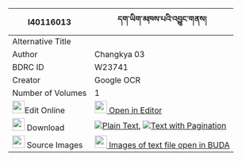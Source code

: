 |I40116013|དག་ཡིག་མཁས་པའི་འབྱུང་གནས། 
| --- | --- 
|Alternative Title |
|Author| Changkya 03
|BDRC ID | W23741
|Creator | Google OCR
|Number of Volumes| 1
|<img width="25" src="https://img.icons8.com/color/25/000000/edit-property.png">Edit Online| [<img width="25" src="https://avatars.githubusercontent.com/u/45091458?s=200&v=4"> Open in Editor](http://editor.openpecha.org/I40116013)
|<img width="25" src="https://img.icons8.com/fluent/48/000000/download-2.png"/>  Download | [![](https://img.icons8.com/color/20/000000/txt.png)Plain Text](https://github.com/Openpecha/I40116013/releases/download/v1/dakyik_khepa_i_jungne_plain_I40116013.zip), [![](https://img.icons8.com/color/20/000000/txt.png)Text with Pagination](https://github.com/Openpecha/I40116013/releases/download/v1/dakyik_khepa_i_jungne_pages_I40116013.zip)
|<img width="25" src="https://img.icons8.com/plasticine/100/000000/pictures-folder.png"/>  Source Images | [<img width="25" src="https://library.bdrc.io/icons/BUDA-small.svg"> Images of text file open in BUDA](https://library.bdrc.io/show/bdr:W23741)